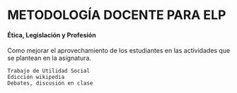 # METODOLOGÍA DOCENTE PARA ELP

#### Ética, Legislación y Profesión

Como mejorar el aprovechamiento de los estudiantes en las actividades que se plantean en la asignatura.

    Trabajo de Utilidad Social
    Edicción wikipedia
    Debates, discusión en clase
